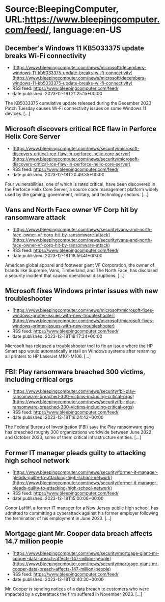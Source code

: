 # Source:BleepingComputer, URL:https://www.bleepingcomputer.com/feed/, language:en-US

## December's Windows 11 KB5033375 update breaks Wi-Fi connectivity
 - [https://www.bleepingcomputer.com/news/microsoft/decembers-windows-11-kb5033375-update-breaks-wi-fi-connectivity](https://www.bleepingcomputer.com/news/microsoft/decembers-windows-11-kb5033375-update-breaks-wi-fi-connectivity)
 - RSS feed: https://www.bleepingcomputer.com/feed/
 - date published: 2023-12-18T21:25:15+00:00

The KB5033375 cumulative update released during the December 2023 Patch Tuesday causes Wi-Fi connectivity issues on some Windows 11 devices. [...]

## Microsoft discovers critical RCE flaw in Perforce Helix Core Server
 - [https://www.bleepingcomputer.com/news/security/microsoft-discovers-critical-rce-flaw-in-perforce-helix-core-server](https://www.bleepingcomputer.com/news/security/microsoft-discovers-critical-rce-flaw-in-perforce-helix-core-server)
 - RSS feed: https://www.bleepingcomputer.com/feed/
 - date published: 2023-12-18T20:49:35+00:00

Four vulnerabilities, one of which is rated critical, have been discovered in the Perforce Helix Core Server, a source code management platform widely used by the gaming, government, military, and technology sectors. [...]

## Vans and North Face owner VF Corp hit by ransomware attack
 - [https://www.bleepingcomputer.com/news/security/vans-and-north-face-owner-vf-corp-hit-by-ransomware-attack](https://www.bleepingcomputer.com/news/security/vans-and-north-face-owner-vf-corp-hit-by-ransomware-attack)
 - RSS feed: https://www.bleepingcomputer.com/feed/
 - date published: 2023-12-18T18:56:41+00:00

American global apparel and footwear giant VF Corporation, the owner of brands like Supreme, Vans, Timberland, and The North Face, has disclosed a security incident that caused operational disruptions. [...]

## Microsoft fixes Windows printer issues with new troubleshooter
 - [https://www.bleepingcomputer.com/news/microsoft/microsoft-fixes-windows-printer-issues-with-new-troubleshooter](https://www.bleepingcomputer.com/news/microsoft/microsoft-fixes-windows-printer-issues-with-new-troubleshooter)
 - RSS feed: https://www.bleepingcomputer.com/feed/
 - date published: 2023-12-18T18:17:34+00:00

Microsoft has released a troubleshooter tool to fix an issue where the HP Smart app would automatically install on Windows systems after renaming all printers to HP LaserJet M101-M106. [...]

## FBI: Play ransomware breached 300 victims, including critical orgs
 - [https://www.bleepingcomputer.com/news/security/fbi-play-ransomware-breached-300-victims-including-critical-orgs](https://www.bleepingcomputer.com/news/security/fbi-play-ransomware-breached-300-victims-including-critical-orgs)
 - RSS feed: https://www.bleepingcomputer.com/feed/
 - date published: 2023-12-18T16:24:42+00:00

The Federal Bureau of Investigation (FBI) says the Play ransomware gang has breached roughly 300 organizations worldwide between June 2022 and October 2023, some of them critical infrastructure entities. [...]

## Former IT manager pleads guilty to attacking high school network
 - [https://www.bleepingcomputer.com/news/security/former-it-manager-pleads-guilty-to-attacking-high-school-network](https://www.bleepingcomputer.com/news/security/former-it-manager-pleads-guilty-to-attacking-high-school-network)
 - RSS feed: https://www.bleepingcomputer.com/feed/
 - date published: 2023-12-18T15:00:06+00:00

Conor LaHiff, a former IT manager for a New Jersey public high school, has admitted to committing a cyberattack against his former employer following the termination of his employment in June 2023. [...]

## Mortgage giant Mr. Cooper data breach affects 14.7 million people
 - [https://www.bleepingcomputer.com/news/security/mortgage-giant-mr-cooper-data-breach-affects-147-million-people](https://www.bleepingcomputer.com/news/security/mortgage-giant-mr-cooper-data-breach-affects-147-million-people)
 - RSS feed: https://www.bleepingcomputer.com/feed/
 - date published: 2023-12-18T13:40:30+00:00

Mr. Cooper is sending notices of a data breach to customers who were impacted by a cyberattack the firm suffered in November 2023. [...]

